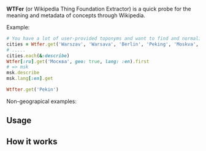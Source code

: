 **WTFer** (or Wikipedia Thing Foundation Extractor) is a quick probe for the meaning and metadata
of concepts through Wikipedia.

Example:

```ruby
# You have a lot of user-provided toponyms and want to find and normalize them:
cities = Wtfer.get('Warszav', 'Warsava', 'Berlin', 'Peking', 'Moskva', geo: true)
# .....
cities.each(&:describe)
Wtfer[:ru].get('Москва', geo: true, lang: :en).first
# => msk
msk.describe
msk.lang[:en].get

Wtfter.get('Pekin')

```

Non-geograpical examples:

## Usage

## How it works
